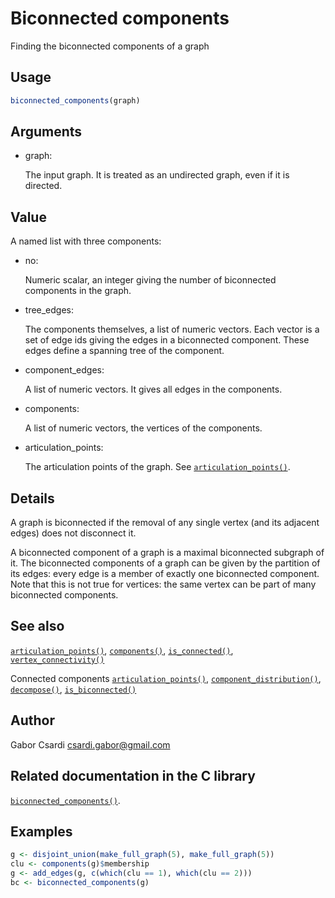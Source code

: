 # Biconnected components

Finding the biconnected components of a graph

## Usage

``` r
biconnected_components(graph)
```

## Arguments

- graph:

  The input graph. It is treated as an undirected graph, even if it is
  directed.

## Value

A named list with three components:

- no:

  Numeric scalar, an integer giving the number of biconnected components
  in the graph.

- tree_edges:

  The components themselves, a list of numeric vectors. Each vector is a
  set of edge ids giving the edges in a biconnected component. These
  edges define a spanning tree of the component.

- component_edges:

  A list of numeric vectors. It gives all edges in the components.

- components:

  A list of numeric vectors, the vertices of the components.

- articulation_points:

  The articulation points of the graph. See
  [`articulation_points()`](https://r.igraph.org/reference/articulation_points.md).

## Details

A graph is biconnected if the removal of any single vertex (and its
adjacent edges) does not disconnect it.

A biconnected component of a graph is a maximal biconnected subgraph of
it. The biconnected components of a graph can be given by the partition
of its edges: every edge is a member of exactly one biconnected
component. Note that this is not true for vertices: the same vertex can
be part of many biconnected components.

## See also

[`articulation_points()`](https://r.igraph.org/reference/articulation_points.md),
[`components()`](https://r.igraph.org/reference/components.md),
[`is_connected()`](https://r.igraph.org/reference/components.md),
[`vertex_connectivity()`](https://r.igraph.org/reference/vertex_connectivity.md)

Connected components
[`articulation_points()`](https://r.igraph.org/reference/articulation_points.md),
[`component_distribution()`](https://r.igraph.org/reference/components.md),
[`decompose()`](https://r.igraph.org/reference/decompose.md),
[`is_biconnected()`](https://r.igraph.org/reference/is_biconnected.md)

## Author

Gabor Csardi <csardi.gabor@gmail.com>

## Related documentation in the C library

[`biconnected_components()`](https://igraph.org/c/html/latest/igraph-Structural.html#igraph_biconnected_components).

## Examples

``` r
g <- disjoint_union(make_full_graph(5), make_full_graph(5))
clu <- components(g)$membership
g <- add_edges(g, c(which(clu == 1), which(clu == 2)))
bc <- biconnected_components(g)
```

